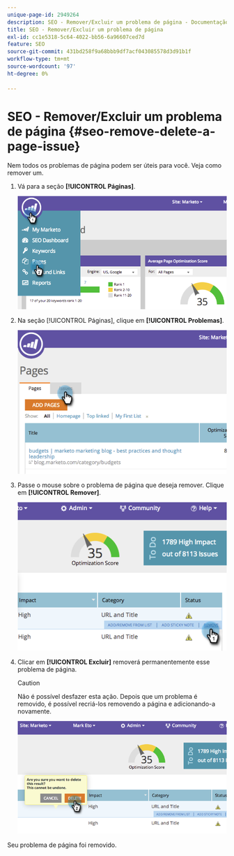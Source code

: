 ```yaml
---
unique-page-id: 2949264
description: SEO - Remover/Excluir um problema de página - Documentação do Marketo - Documentação do produto
title: SEO - Remover/Excluir um problema de página
exl-id: cc1e5318-5c64-4022-bb56-6a96607ced7d
feature: SEO
source-git-commit: 431bd258f9a68bbb9df7acf043085578d3d91b1f
workflow-type: tm+mt
source-wordcount: '97'
ht-degree: 0%

---
```


# SEO - Remover/Excluir um problema de página {#seo-remove-delete-a-page-issue}

Nem todos os problemas de página podem ser úteis para você. Veja como remover um.

1. Vá para a seção **[!UICONTROL Páginas]**.

   ![](assets/image2014-9-18-14-3a0-3a16.png)

1. Na seção [!UICONTROL Páginas], clique em **[!UICONTROL Problemas]**.

   ![](assets/image2014-9-18-14-3a0-3a30.png)

1. Passe o mouse sobre o problema de página que deseja remover. Clique em **[!UICONTROL Remover]**.

   ![](assets/image2014-9-18-14-3a0-3a38.png)

1. Clicar em **[!UICONTROL Excluir]** removerá permanentemente esse problema de página.

   >[!CAUTION]
   >
   >Não é possível desfazer esta ação. Depois que um problema é removido, é possível recriá-los removendo a página e adicionando-a novamente.

   ![](assets/image2014-9-18-14-3a1-3a28.png)

Seu problema de página foi removido.
